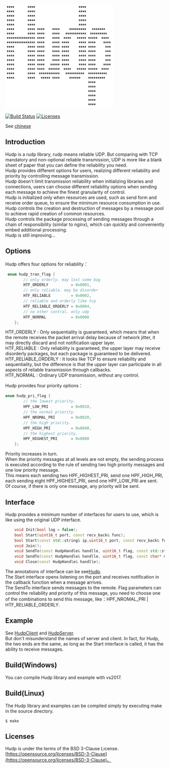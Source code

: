 <p align="left"><img width="340" src="./doc/image/logo.png" alt="cppnet logo"></p>

<p align="left">
    <a href="https://travis-ci.org/caozhiyi/Hudp"><img src="https://travis-ci.org/caozhiyi/Hudp.svg?branch=master" alt="Build Status"></a>
    <a href="https://opensource.org/licenses/BSD-3-Clause"><img src="https://img.shields.io/badge/license-bsd-orange.svg" alt="Licenses"></a>
</p> 

See [chinese](/README_cn.md) 
## Introduction

Hudp is a rudp library, rudp means reliable UDP. But comparing with TCP mandatory and non-optional reliable transmission, UDP is more like a blank sheet of paper that you can define the reliability you need.    
Hudp provides different options for users, realizing different reliability and priority by controlling message transmission.   
Hudp doesn't limit transmission reliability when initializing libraries and connections, users can choose different reliability options when sending each message to achieve the finest granularity of control.   
Hudp is initialized only when resources are used, such as  send form and receive order queue, to ensure the minimum resource consumption in use.   
Hudp controls the creation and destruction of messages by a message pool to achieve rapid creation of common resources.   
Hudp controls the package processing of sending messages through a chain of responsibility (similar to nginx), which can quickly and conveniently embed additional processing.   
Hudp is still improving...   

## Options
Hudp offers four options for reliability：
```cpp
 enum hudp_tran_flag {
        // only orderly. may lost some bag
        HTF_ORDERLY          = 0x0001,
        // only reliable. may be disorder
        HTF_RELIABLE         = 0x0002,
        // reliable and orderly like tcp
        HTF_RELIABLE_ORDERLY = 0x0004,
        // no other contral. only udp
        HTF_NORMAL           = 0x0008
    };
```
HTF_ORDERLY : Only sequentiality is guaranteed, which means that when the remote receives the packet arrival delay because of network jitter, it may directly discard and not notification upper layer.   
HTF_RELIABLE : Only reliability is guaranteed, the upper layer may receive disorderly packages, but each package is guaranteed to be delivered.   
HTF_RELIABLE_ORDERLY : It looks like TCP to ensure reliability and sequentiality, but the difference is that the upper layer can participate in all aspects of reliable transmission through callbacks.   
HTF_NORMAL : Ordinary UDP transmission, without any control.   

Hudp provides four priority options： 
```cpp
enum hudp_pri_flag {
        // the lowest priority.
        HPF_LOW_PRI          = 0x0010,
        // the normal priority.
        HPF_NROMAL_PRI       = 0x0020,
        // the high priority.
        HPF_HIGH_PRI         = 0x0040,
        // the highest priority.
        HPF_HIGHEST_PRI      = 0x0080
    };
```
Priority increases in turn.    
When the priority messages at all levels are not empty, the sending process is executed according to the rule of sending two high priority messages and one low priority message.    
This means each sending two HPF_HIGHEST_PRI, send one HPF_HIGH_PRI, each sending eight HPF_HIGHEST_PRI, send one HPF_LOW_PRI are sent.   
Of course, if there is only one message, any priority will be sent.

## Interface
Hudp provides a minimum number of interfaces for users to use, which is like using the original UDP interface.
```cpp
    void Init(bool log = false);
    bool Start(uint16_t port, const recv_back& func);
    bool Start(const std::string& ip,uint16_t port, const recv_back& func);
    void Join();
    void SendTo(const HudpHandle& handlle, uint16_t flag, const std::string& msg);
    void SendTo(const HudpHandle& handlle, uint16_t flag, const char* msg, uint16_t len);
    void Close(const HudpHandle& handlle);
```
The annotations of interface can be see[Hudp](/include/Hudp.h).   
The Start interface opens listening on the port and receives notification in the callback function when a message arrives.   
The SendTo interface sends messages to the remote. Flag parameters can control the reliability and priority of this message, you need to choose one of the combinations to send this message, like：HPF_NROMAL_PRI | HTF_RELIABLE_ORDERLY.   

## Example

See [HudpClient](/HudpClient/HudpClient.cpp) and [HudpServer](/HudpServer/HudpServer.cpp).   
But don't misunderstand the names of server and client. In fact, for Hudp, the two ends are the same, as long as the Start interface is called, it has the ability to receive messages.   

## Build(Windows)

You can compile Hudp library and example with vs2017.

## Build(Linux)

The Hudp library and examples can be compiled simply by executing make in the source directory.
```
$ make
```

## Licenses

Hudp is under the terms of the BSD 3-Clause License. [https://opensource.org/licenses/BSD-3-Clause](https://opensource.org/licenses/BSD-3-Clause)。
